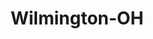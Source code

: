 ---
title: Wilmington-OH
slug: wilmington-oh
f_state:
- cms/state/ohio.md
f_locations:
- cms/payday-loan/1st-choice-cash-advance-44.md
- cms/payday-loan/1st-choice-cash-advance-45.md
- cms/payday-loan/1st-choice-cash-advance-53.md
- cms/payday-loan/americas-pay-day-loans-4437.md
- cms/payday-loan/cashland-9201.md
- cms/payday-loan/cashland-9242.md
- cms/payday-loan/cashland-financial-services-9369.md
- cms/payday-loan/national-cash-advance-22552.md
- cms/payday-loan/national-cash-advance-22601.md
- cms/payday-loan/ohio-cash-advance-23168.md
- cms/payday-loan/rent-a-center-25893.md
updated-on: '2024-05-30T13:41:28.615Z'
created-on: '2024-05-30T13:41:28.615Z'
published-on: '2024-05-30T13:54:32.469Z'
f_city: Wilmington
layout: '[city].html'
tags: city
---